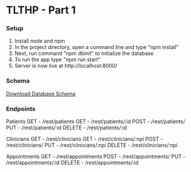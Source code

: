 # TLTHP - Part 1

### Setup
1. Install node and npm
2. In the project directory, open a command line and type "npm install"
3. Next, run command "npm dbinit" to initialize the database
4. To run the app type "npm run start"
5. Server is now live at http://localhost:8000/

### Schema
[Download Database Schema](https://github.com/HystericLamp/TLTHP-Part1/blob/main/TLTHP%20Database%20Schema.pdf)

### Endpoints
Patients
GET - /rest/patients
GET - /rest/patients/:id
POST - /rest/patients/
PUT - /rest/patients/:id
DELETE - /rest/patients/:id

Clinicians
GET - /rest/clinicians
GET - /rest/clinicians/:npi
POST - /rest/clinicians/
PUT - /rest/clinicians/:npi
DELETE - /rest/clinicians/:npi

Appointments
GET - /rest/appointments
POST - /rest/appointments/
PUT - /rest/appointments/:id
DELETE - /rest/appointments/:id